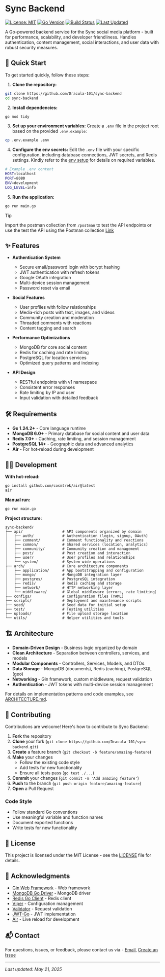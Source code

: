 # Sync Backend

[![License: MIT](https://img.shields.io/badge/License-MIT-blue.svg)](https://opensource.org/licenses/MIT)
[![Go Version](https://img.shields.io/badge/go-1.24.2-00ADD8.svg)](https://go.dev/)
[![Build Status](https://img.shields.io/badge/build-passing-brightgreen.svg)](https://github.com/Dracula-101/sync-backend)
[![Last Updated](https://img.shields.io/badge/updated-June%2003%2C%202025-informational.svg)](https://github.com/Dracula-101/sync-backend)

A Go-powered backend service for the Sync social media platform - built for performance, scalability, and developer friendliness. Handles authentication, content management, social interactions, and user data with robust security measures.

## 🚀 Quick Start

To get started quickly, follow these steps:
1. **Clone the repository:**
  ```bash
  git clone https://github.com/Dracula-101/sync-backend
  cd sync-backend
  ```

2. **Install dependencies:**
  ```bash
  go mod tidy
  ```

3. **Set up your environment variables:**
Create a `.env` file in the project root based on the provided `.env.example`:
  ```bash
  cp .env.example .env
  ```

4. **Configure the env secrets:**
Edit the `.env` file with your specific configuration, including database connections, JWT secrets, and Redis settings. Kindly refer to the [env setup](docs/ENV-SETUP.md) for details on required variables.
  ```bash
  # Example .env content
  HOST=localhost
  PORT=8080
  ENV=development
  LOG_LEVEL=info
  ```

5. **Run the application:**
  ```bash
  go run main.go
  ```

> [!TIP]
>  Import the postman collection from `/postman` to test the API endpoints or use the test the API using the Postman collection [Link](https://documenter.getpostman.com/view/19532712/2sB2qdeymS)

## ✨ Features

- **Authentication System**
  - Secure email/password login with bcrypt hashing
  - JWT authentication with refresh tokens
  - Google OAuth integration
  - Multi-device session management
  - Password reset via email

- **Social Features**
  - User profiles with follow relationships
  - Media-rich posts with text, images, and videos
  - Community creation and moderation
  - Threaded comments with reactions
  - Content tagging and search

- **Performance Optimizations**
  - MongoDB for core social content
  - Redis for caching and rate limiting
  - PostgreSQL for location services
  - Optimized query patterns and indexing

- **API Design**
  - RESTful endpoints with v1 namespace
  - Consistent error responses
  - Rate limiting by IP and user
  - Input validation with detailed feedback

## 🛠️ Requirements

- **Go 1.24.2+** - Core language runtime
- **MongoDB 6.0+** - Primary database for social content and user data
- **Redis 7.0+** - Caching, rate limiting, and session management
- **PostgreSQL 14+** - Geographic data and advanced analytics
- **Air** - For hot-reload during development

## 🏃‍♂️ Development

**With hot-reload:**
```bash
go install github.com/cosmtrek/air@latest
air
```

**Manual run:**
```bash
go run main.go
```

**Project structure:**
```
sync-backend/
├── api/                  # API components organized by domain
│   ├── auth/             # Authentication (login, signup, OAuth)
│   ├── comment/          # Comment functionality and reactions
│   ├── common/           # Shared services (location, analytics)
│   ├── community/        # Community creation and management
│   ├── post/             # Post creation and interaction
│   ├── user/             # User profiles and relationships
│   └── system/           # System-wide operations
├── arch/                 # Core architecture components
│   ├── application/      # App bootstrapping and configuration
│   ├── mongo/            # MongoDB integration layer
│   ├── postgres/         # PostgreSQL integration
│   ├── redis/            # Redis caching and storage
│   ├── network/          # HTTP networking layer
│   └── middleware/       # Global middleware (errors, rate limiting)
├── configs/              # Configuration files (YAML)
├── scripts/              # Deployment and maintenance scripts
├── seed/                 # Seed data for initial setup
├── test/                 # Testing utilities
├── uploads/              # File upload storage location
└── utils/                # Helper utilities and tools
```

## 🏗️ Architecture

- **Domain-Driven Design** - Business logic organized by domain
- **Clean Architecture** - Separation between controllers, services, and models
- **Modular Components** - Controllers, Services, Models, and DTOs
- **Data Storage** - MongoDB (documents), Redis (caching), PostgreSQL (geo)
- **Networking** - Gin framework, custom middleware, request validation
- **Authentication** - JWT tokens with multi-device session management

For details on implementation patterns and code examples, see [ARCHITECTURE.md](docs/ARCHITECTURE.md).

## 🤝 Contributing

Contributions are welcome! Here's how to contribute to Sync Backend:

1. **Fork** the repository
2. **Clone** your fork (`git clone https://github.com/Dracula-101/sync-backend.git`)
3. **Create** a feature branch (`git checkout -b feature/amazing-feature`)
4. **Make** your changes
   - Follow the existing code style
   - Add tests for new functionality
   - Ensure all tests pass (`go test ./...`)
5. **Commit** your changes (`git commit -m 'Add amazing feature'`)
6. **Push** to the branch (`git push origin feature/amazing-feature`)
7. **Open** a Pull Request

### Code Style

- Follow standard Go conventions
- Use meaningful variable and function names
- Document exported functions
- Write tests for new functionality

## 📄 License

This project is licensed under the MIT License - see the [LICENSE](LICENSE) file for details.

## 🙏 Acknowledgments

- [Gin Web Framework](https://github.com/gin-gonic/gin) - Web framework
- [MongoDB Go Driver](https://github.com/mongodb/mongo-go-driver) - MongoDB driver
- [Redis Go Client](https://github.com/redis/go-redis) - Redis client
- [Viper](https://github.com/spf13/viper) - Configuration management
- [Validator](https://github.com/go-playground/validator) - Request validation
- [JWT-Go](https://github.com/golang-jwt/jwt) - JWT implementation
- [Air](https://github.com/cosmtrek/air) - Live reload for development

## 📬 Contact

For questions, issues, or feedback, please contact us via - [Email](mailto:pratikpujari1000@gmail.com), [Create an issue](https://github.com/Dracula-101/sync-backend/issues)

---

*Last updated: May 21, 2025*
